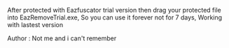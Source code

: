 After protected with Eazfuscator trial version then drag your protected file into EazRemoveTrial.exe, 
So you can use it forever not for 7 days, Working with lastest version

Author : Not me and i can't remember
